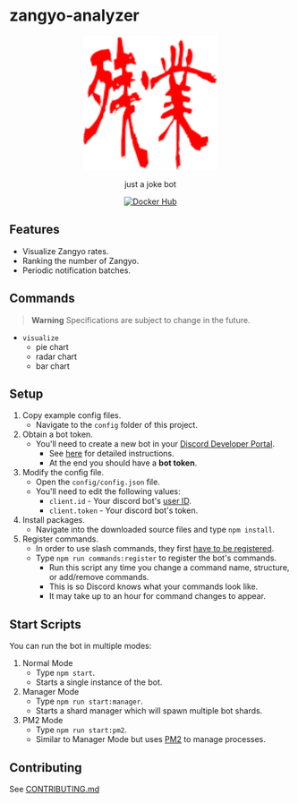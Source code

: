 # zangyo-analyzer

<p align="center">
    <img alt="Logo" src="images/zangyo.png" height="240" />
  <p align="center">just a joke bot</p>
  <p align="center">
    <a href="https://hub.docker.com/r/4nm1tsu/zangyo-analyzer/tags"><img alt="Docker Hub" src="http://dockeri.co/image/4nm1tsu/zangyo-analyzer"></a>
  </p>
</p>

## Features

- Visualize Zangyo rates.
- Ranking the number of Zangyo.
- Periodic notification batches.

## Commands

> **Warning**
> Specifications are subject to change in the future.

- `visualize`
  - pie chart
  - radar chart
  - bar chart

## Setup

1. Copy example config files.
   - Navigate to the `config` folder of this project.
2. Obtain a bot token.
   - You'll need to create a new bot in your [Discord Developer Portal](https://discord.com/developers/applications/).
     - See [here](https://www.writebots.com/discord-bot-token/) for detailed instructions.
     - At the end you should have a **bot token**.
3. Modify the config file.
   - Open the `config/config.json` file.
   - You'll need to edit the following values:
     - `client.id` - Your discord bot's [user ID](https://techswift.org/2020/04/22/how-to-find-your-user-id-on-discord/).
     - `client.token` - Your discord bot's token.
4. Install packages.
   - Navigate into the downloaded source files and type `npm install`.
5. Register commands.
   - In order to use slash commands, they first [have to be registered](https://discordjs.guide/creating-your-bot/command-deployment.html).
   - Type `npm run commands:register` to register the bot's commands.
     - Run this script any time you change a command name, structure, or add/remove commands.
     - This is so Discord knows what your commands look like.
     - It may take up to an hour for command changes to appear.

## Start Scripts

You can run the bot in multiple modes:

1. Normal Mode
   - Type `npm start`.
   - Starts a single instance of the bot.
2. Manager Mode
   - Type `npm run start:manager`.
   - Starts a shard manager which will spawn multiple bot shards.
3. PM2 Mode
   - Type `npm run start:pm2`.
   - Similar to Manager Mode but uses [PM2](https://pm2.keymetrics.io/) to manage processes.

## Contributing

See [CONTRIBUTING.md](./CONTRIBUTING.md)

